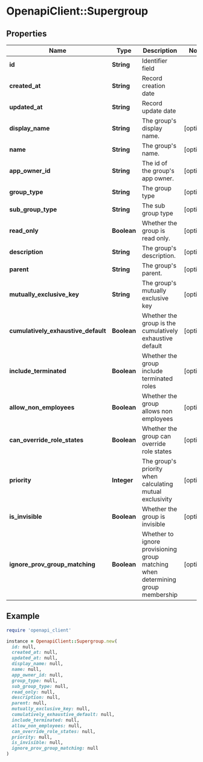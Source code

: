 # OpenapiClient::Supergroup

## Properties

| Name | Type | Description | Notes |
| ---- | ---- | ----------- | ----- |
| **id** | **String** | Identifier field |  |
| **created_at** | **String** | Record creation date |  |
| **updated_at** | **String** | Record update date |  |
| **display_name** | **String** | The group&#39;s display name. | [optional] |
| **name** | **String** | The group&#39;s name. | [optional] |
| **app_owner_id** | **String** | The id of the group&#39;s app owner. | [optional] |
| **group_type** | **String** | The group type | [optional] |
| **sub_group_type** | **String** | The sub group type | [optional] |
| **read_only** | **Boolean** | Whether the group is read only. | [optional] |
| **description** | **String** | The group&#39;s description. | [optional] |
| **parent** | **String** | The group&#39;s parent. | [optional] |
| **mutually_exclusive_key** | **String** | The group&#39;s mutually exclusive key | [optional] |
| **cumulatively_exhaustive_default** | **Boolean** | Whether the group is the cumulatively exhaustive default | [optional] |
| **include_terminated** | **Boolean** | Whether the group include terminated roles | [optional] |
| **allow_non_employees** | **Boolean** | Whether the group allows non employees | [optional] |
| **can_override_role_states** | **Boolean** | Whether the group can override role states | [optional] |
| **priority** | **Integer** | The group&#39;s priority when calculating mutual exclusivity | [optional] |
| **is_invisible** | **Boolean** | Whether the group is invisible | [optional] |
| **ignore_prov_group_matching** | **Boolean** | Whether to ignore provisioning group matching when determining group membership | [optional] |

## Example

```ruby
require 'openapi_client'

instance = OpenapiClient::Supergroup.new(
  id: null,
  created_at: null,
  updated_at: null,
  display_name: null,
  name: null,
  app_owner_id: null,
  group_type: null,
  sub_group_type: null,
  read_only: null,
  description: null,
  parent: null,
  mutually_exclusive_key: null,
  cumulatively_exhaustive_default: null,
  include_terminated: null,
  allow_non_employees: null,
  can_override_role_states: null,
  priority: null,
  is_invisible: null,
  ignore_prov_group_matching: null
)
```

